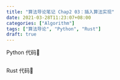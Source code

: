 ```yaml
---
title: "算法导论笔记 Chap2 03：插入算法实现"
date: 2021-03-28T11:23:07+08:00
categories: ["Algorithm"]
tags: ["算法导论", "Python", "Rust"]
draft: true
---
```


Python 代码:small_red_triangle_down:

```python

```

Rust 代码:small_red_triangle_down:

```rust

```

